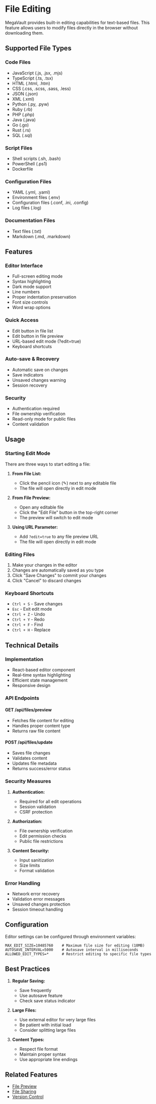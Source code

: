 # File Editing

MegaVault provides built-in editing capabilities for text-based files. This feature allows users to modify files directly in the browser without downloading them.

## Supported File Types

### Code Files
- JavaScript (.js, .jsx, .mjs)
- TypeScript (.ts, .tsx)
- HTML (.html, .htm)
- CSS (.css, .scss, .sass, .less)
- JSON (.json)
- XML (.xml)
- Python (.py, .pyw)
- Ruby (.rb)
- PHP (.php)
- Java (.java)
- Go (.go)
- Rust (.rs)
- SQL (.sql)

### Script Files
- Shell scripts (.sh, .bash)
- PowerShell (.ps1)
- Dockerfile

### Configuration Files
- YAML (.yml, .yaml)
- Environment files (.env)
- Configuration files (.conf, .ini, .config)
- Log files (.log)

### Documentation Files
- Text files (.txt)
- Markdown (.md, .markdown)

## Features

### Editor Interface
- Full-screen editing mode
- Syntax highlighting
- Dark mode support
- Line numbers
- Proper indentation preservation
- Font size controls
- Word wrap options

### Quick Access
- Edit button in file list
- Edit button in file preview
- URL-based edit mode (?edit=true)
- Keyboard shortcuts

### Auto-save & Recovery
- Automatic save on changes
- Save indicators
- Unsaved changes warning
- Session recovery

### Security
- Authentication required
- File ownership verification
- Read-only mode for public files
- Content validation

## Usage

### Starting Edit Mode

There are three ways to start editing a file:

1. **From File List:**
   - Click the pencil icon (✎) next to any editable file
   - The file will open directly in edit mode

2. **From File Preview:**
   - Open any editable file
   - Click the "Edit File" button in the top-right corner
   - The preview will switch to edit mode

3. **Using URL Parameter:**
   - Add `?edit=true` to any file preview URL
   - The file will open directly in edit mode

### Editing Files

1. Make your changes in the editor
2. Changes are automatically saved as you type
3. Click "Save Changes" to commit your changes
4. Click "Cancel" to discard changes

### Keyboard Shortcuts

- `Ctrl + S` - Save changes
- `Esc` - Exit edit mode
- `Ctrl + Z` - Undo
- `Ctrl + Y` - Redo
- `Ctrl + F` - Find
- `Ctrl + H` - Replace

## Technical Details

### Implementation
- React-based editor component
- Real-time syntax highlighting
- Efficient state management
- Responsive design

### API Endpoints

#### GET /api/files/preview
- Fetches file content for editing
- Handles proper content type
- Returns raw file content

#### POST /api/files/update
- Saves file changes
- Validates content
- Updates file metadata
- Returns success/error status

### Security Measures

1. **Authentication:**
   - Required for all edit operations
   - Session validation
   - CSRF protection

2. **Authorization:**
   - File ownership verification
   - Edit permission checks
   - Public file restrictions

3. **Content Security:**
   - Input sanitization
   - Size limits
   - Format validation

### Error Handling

- Network error recovery
- Validation error messages
- Unsaved changes protection
- Session timeout handling

## Configuration

Editor settings can be configured through environment variables:

```env
MAX_EDIT_SIZE=10485760    # Maximum file size for editing (10MB)
AUTOSAVE_INTERVAL=5000    # Autosave interval in milliseconds
ALLOWED_EDIT_TYPES=*      # Restrict editing to specific file types
```

## Best Practices

1. **Regular Saving:**
   - Save frequently
   - Use autosave feature
   - Check save status indicator

2. **Large Files:**
   - Use external editor for very large files
   - Be patient with initial load
   - Consider splitting large files

3. **Content Types:**
   - Respect file format
   - Maintain proper syntax
   - Use appropriate line endings

## Related Features
- [File Preview](./file-preview.md)
- [File Sharing](./file-sharing.md)
- [Version Control](./version-control.md) 